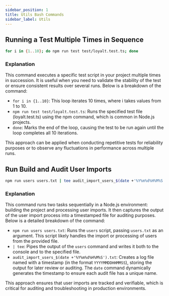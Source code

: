 ```yaml
---
sidebar_position: 1
title: Utils Bash Commands
sidebar_label: Utils
---
```


## Running a Test Multiple Times in Sequence


```bash
for i in {1..10}; do npm run test test/loyalt.test.ts; done 
```

### Explanation 
This command executes a specific test script in your project multiple times in succession. It is useful when you need to validate the stability of the test or ensure consistent results over several runs. Below is a breakdown of the command: 
- `for i in {1..10}`: This loop iterates 10 times, where i takes values from 1 to 10. 
- `npm run test test/loyalt.test.ts`: Runs the specified test file (loyalt.test.ts) using the npm command, which is common in Node.js projects. 
- `done`: Marks the end of the loop, causing the test to be run again until the loop completes all 10 iterations.


This approach can be applied when conducting repetitive tests for reliability purposes or to observe any fluctuations in performance across multiple runs.

## Run Build and Audit User Imports

```bash
npm run users users.txt | tee audit_import_users_$(date +'%Y%m%d%H%M%S').txt
```

### Explanation
This command runs two tasks sequentially in a Node.js environment: building the project and processing user imports. It then captures the output of the user import process into a timestamped file for auditing purposes. Below is a detailed breakdown of the command:

- `npm run users users.txt`: Runs the `users` script, passing `users.txt` as an argument. This script likely handles the import or processing of users from the provided file.
- `| tee`: Pipes the output of the `users` command and writes it both to the console and to the specified file.
- `audit_import_users_$(date +'%Y%m%d%H%M%S').txt`: Creates a log file named with a timestamp (in the format `YYYYMMDDHHMMSS`), storing the output for later review or auditing. The `date` command dynamically generates the timestamp to ensure each audit file has a unique name.

This approach ensures that user imports are tracked and verifiable, which is critical for auditing and troubleshooting in production environments.
